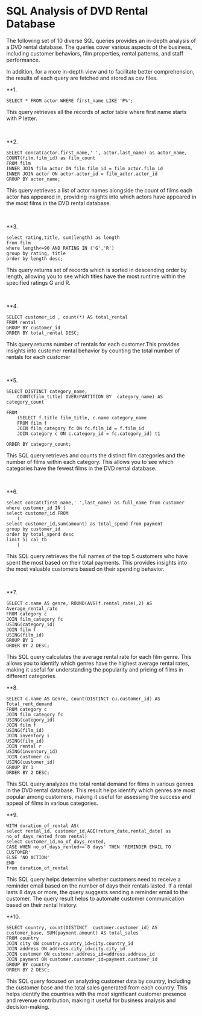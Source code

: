 # SQL Analysis of DVD Rental Database
The following set of 10 diverse SQL queries provides an in-depth analysis of a DVD rental database. The queries cover various aspects of the business, including customer behaviors, film properties, rental patterns, and staff performance.

In addition, for a more in-depth view and to facilitate better comprehension, the results of each query are fetched and stored as csv files. 
<br>

**1.

```
SELECT * FROM actor WHERE first_name LIKE 'P%';
```

This query retrieves all the records of actor table where first name starts with P letter.

<br>

**2. 
```
SELECT concat(actor.first_name,' ', actor.last_name) as actor_name, COUNT(film.film_id) as film_count
FROM film
INNER JOIN film_actor ON film.film_id = film_actor.film_id
INNER JOIN actor ON actor.actor_id = film_actor.actor_id
GROUP BY actor_name;
```

This query retrieves a list of actor names alongside the count of films each actor has appeared in, providing insights into which actors have appeared in the most films in the DVD rental database.

<br>

**3.
```
select rating,title, sum(length) as length
from film
where length<=90 AND RATING IN ('G','R')
group by rating, title
order by length desc;
```

This query returns set of records which is sorted in descending order by length, allowing you to see which titles have the most runtime within the specified ratings G and R.

<br>

**4. 
```
SELECT customer_id , count(*) AS total_rental
FROM rental
GROUP BY customer_id 
ORDER BY total_rental DESC;
```

This query returns number of rentals for each customer.This provides insights into customer rental behavior by counting the total number of rentals for each customer 

<br>

**5. 
```
SELECT DISTINCT category_name,
	COUNT(film_title) OVER(PARTITION BY  category_name) AS category_count

FROM
	(SELECT f.title film_title, c.name category_name
	FROM film f 
	JOIN film_category fc ON fc.film_id = f.film_id
	JOIN category c ON c.category_id = fc.category_id) t1

ORDER BY category_count;
```

This SQL query retrieves and counts the distinct film categories and the number of films within each category. This allows you to see which categories have the fewest films in the DVD rental database.

<br>

**6. 

```
select concat(first_name,' ',last_name) as full_name from customer where customer_id IN (
select customer_id FROM
	(
select customer_id,sum(amount) as total_spend from payment
group by customer_id
order by total_spend desc
limit 5) cal_tb
	)
```
This SQL query retrieves the full names of the top 5 customers who have spent the most based on their total payments. This provides insights into the most valuable customers based on their spending behavior.

<br>

**7. 

```
SELECT c.name AS genre, ROUND(AVG(f.rental_rate),2) AS Average_rental_rate
FROM category c
JOIN film_category fc
USING(category_id)
JOIN film f
USING(film_id)
GROUP BY 1
ORDER BY 2 DESC;
```
This SQL query calculates the average rental rate for each film genre. This allows you to identify which genres have the highest average rental rates, making it useful for understanding the popularity and pricing of films in different categories.
<br>

**8. 

```
SELECT c.name AS Genre, count(DISTINCT cu.customer_id) AS Total_rent_demand
FROM category c
JOIN film_category fc
USING(category_id)
JOIN film f
USING(film_id)
JOIN inventory i
USING(film_id)
JOIN rental r
USING(inventory_id)
JOIN customer cu
USING(customer_id)
GROUP BY 1
ORDER BY 2 DESC;

```

This SQL query analyzes the total rental demand for films in various genres in the DVD rental database. This result helps identify which genres are most popular among customers, making it useful for assessing the success and appeal of films in various categories.
<br>

**9. 

```
WITH duration_of_rental AS(
select rental_id, customer_id,AGE(return_date,rental_date) as no_of_days_rented from rental)
select customer_id,no_of_days_rented,
CASE WHEN no_of_days_rented>='8 days' THEN 'REMINDER EMAIL TO CUSTOMER'
ELSE 'NO ACTION'
END
from duration_of_rental

```
This SQL query helps determine whether customers need to receive a reminder email based on the number of days their rentals lasted. If a rental lasts 8 days or more, the query suggests sending a reminder email to the customer. 
The query result helps to automate customer communication based on their rental history.
<br>

**10.
```
SELECT country, count(DISTINCT  customer.customer_id) AS customer_base, SUM(payment.amount) AS total_sales
FROM country
JOIN city ON country.country_id=city.country_id
JOIN address ON address.city_id=city.city_id
JOIN customer ON customer.address_id=address.address_id
JOIN payment ON customer.customer_id=payment.customer_id
GROUP BY country
ORDER BY 2 DESC;
```
This SQL query focused on analyzing customer data by country, including the customer base and the total sales generated from each country.
This helps identify the countries with the most significant customer presence and revenue contribution, making it useful for business analysis and decision-making.

